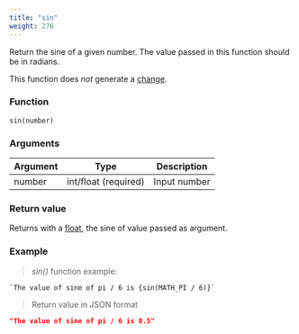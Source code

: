 ```yaml
---
title: "sin"
weight: 276
---
```


Return the sine of a given number. The value passed in this function should be in radians.

This function does *not* generate a [change](../../../overview/changes).

### Function

`sin(number)`

### Arguments

Argument | Type                 | Description
-------- | -------------------- | ------------
number   | int/float (required) | Input number

### Return value

Returns with a [float](../../../data-types/float), the sine of value passed as argument.

### Example

> _sin()_ function example:

```thingsdb,json_response
`The value of sine of pi / 6 is {sin(MATH_PI / 6)}`
```

> Return value in JSON format

```json
"The value of sine of pi / 6 is 0.5"
```
